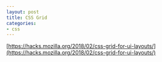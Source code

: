 ```yaml
---
layout: post
title: CSS Grid
categories:
- css
---
```


[https://hacks.mozilla.org/2018/02/css-grid-for-ui-layouts/](https://hacks.mozilla.org/2018/02/css-grid-for-ui-layouts/)